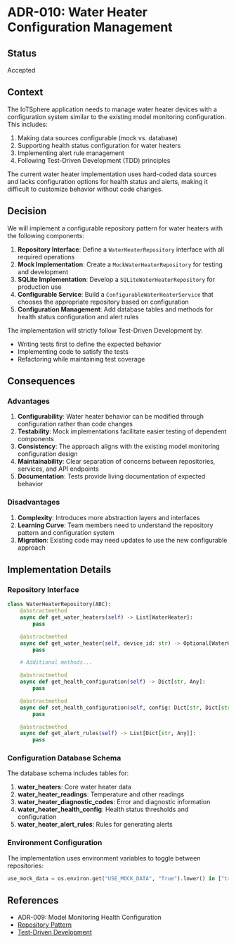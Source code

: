 # ADR-010: Water Heater Configuration Management

## Status

Accepted

## Context

The IoTSphere application needs to manage water heater devices with a configuration system similar to the existing model monitoring configuration. This includes:

1. Making data sources configurable (mock vs. database)
2. Supporting health status configuration for water heaters
3. Implementing alert rule management
4. Following Test-Driven Development (TDD) principles

The current water heater implementation uses hard-coded data sources and lacks configuration options for health status and alerts, making it difficult to customize behavior without code changes.

## Decision

We will implement a configurable repository pattern for water heaters with the following components:

1. **Repository Interface**: Define a `WaterHeaterRepository` interface with all required operations
2. **Mock Implementation**: Create a `MockWaterHeaterRepository` for testing and development
3. **SQLite Implementation**: Develop a `SQLiteWaterHeaterRepository` for production use
4. **Configurable Service**: Build a `ConfigurableWaterHeaterService` that chooses the appropriate repository based on configuration
5. **Configuration Management**: Add database tables and methods for health status configuration and alert rules

The implementation will strictly follow Test-Driven Development by:
- Writing tests first to define the expected behavior
- Implementing code to satisfy the tests
- Refactoring while maintaining test coverage

## Consequences

### Advantages

1. **Configurability**: Water heater behavior can be modified through configuration rather than code changes
2. **Testability**: Mock implementations facilitate easier testing of dependent components
3. **Consistency**: The approach aligns with the existing model monitoring configuration design
4. **Maintainability**: Clear separation of concerns between repositories, services, and API endpoints
5. **Documentation**: Tests provide living documentation of expected behavior

### Disadvantages

1. **Complexity**: Introduces more abstraction layers and interfaces
2. **Learning Curve**: Team members need to understand the repository pattern and configuration system
3. **Migration**: Existing code may need updates to use the new configurable approach

## Implementation Details

### Repository Interface

```python
class WaterHeaterRepository(ABC):
    @abstractmethod
    async def get_water_heaters(self) -> List[WaterHeater]:
        pass

    @abstractmethod
    async def get_water_heater(self, device_id: str) -> Optional[WaterHeater]:
        pass

    # Additional methods...

    @abstractmethod
    async def get_health_configuration(self) -> Dict[str, Any]:
        pass

    @abstractmethod
    async def set_health_configuration(self, config: Dict[str, Dict[str, Any]]) -> None:
        pass

    @abstractmethod
    async def get_alert_rules(self) -> List[Dict[str, Any]]:
        pass
```

### Configuration Database Schema

The database schema includes tables for:

1. **water_heaters**: Core water heater data
2. **water_heater_readings**: Temperature and other readings
3. **water_heater_diagnostic_codes**: Error and diagnostic information
4. **water_heater_health_config**: Health status thresholds and configuration
5. **water_heater_alert_rules**: Rules for generating alerts

### Environment Configuration

The implementation uses environment variables to toggle between repositories:

```python
use_mock_data = os.environ.get("USE_MOCK_DATA", "True").lower() in ["true", "1", "yes"]
```

## References

- ADR-009: Model Monitoring Health Configuration
- [Repository Pattern](https://martinfowler.com/eaaCatalog/repository.html)
- [Test-Driven Development](https://www.agilealliance.org/glossary/tdd/)
